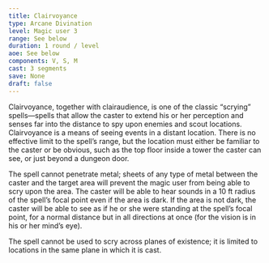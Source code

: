 ```yaml
---
title: Clairvoyance
type: Arcane Divination
level: Magic user 3
range: See below
duration: 1 round / level
aoe: See below
components: V, S, M
cast: 3 segments
save: None
draft: false
---
```


Clairvoyance, together with clairaudience, is one of the classic “scrying” spells—spells that allow the caster to extend his or her perception and senses far into the distance to spy upon enemies and scout locations. Clairvoyance is a means of seeing events in a distant location. There is no effective limit to the spell’s range, but the location must either be familiar to the caster or be obvious, such as the top floor inside a tower the caster can see, or just beyond a dungeon door.

The spell cannot penetrate metal; sheets of any type of metal between the caster and the target area will prevent the magic user from being able to scry upon the area. The caster will be able to hear sounds in a 10 ft radius of the spell’s focal point even if the area is dark. If the area is not dark, the caster will be able to see as if he or she were standing at the spell’s focal point, for a normal distance but in all directions at once (for the vision is in his or her mind’s eye).

The spell cannot be used to scry across planes of existence; it is limited to locations in the same plane in which it is cast.